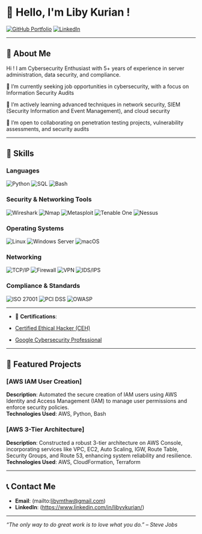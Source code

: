 # 👋 Hello, I'm Liby Kurian !

[![GitHub Portfolio](https://img.shields.io/badge/GitHub-Portfolio-blue?style=flat&logo=github)](https://github.com/LibyKurian/libykurian.github.io)
[![LinkedIn](https://img.shields.io/badge/LinkedIn-Connect-blue)](https://www.linkedin.com/in/libyvkurian/)

---

## 🌟 About Me

Hi ! I am Cybersecurity Enthusiast with 5+ years of experience in server administration, data security, and compliance. 

🔭 I’m currently seeking job opportunities in cybersecurity, with a focus on Information Security Audits

🌱 I’m actively learning advanced techniques in network security, SIEM (Security Information and Event Management), and cloud security

🤝 I’m open to collaborating on penetration testing projects, vulnerability assessments, and security audits

---

## 🚀 Skills

### **Languages**
![Python](https://img.shields.io/badge/Python-3670A0?style=for-the-badge&logo=python&logoColor=ffdd54) ![SQL](https://img.shields.io/badge/SQL-000000?style=for-the-badge&logo=mysql&logoColor=white) ![Bash](https://img.shields.io/badge/Shell_Script-121011?style=for-the-badge&logo=gnu-bash&logoColor=white)

### **Security & Networking Tools**
![Wireshark](https://img.shields.io/badge/Wireshark-1679A7?style=for-the-badge&logo=wireshark&logoColor=white) ![Nmap](https://img.shields.io/badge/Nmap-000000?style=for-the-badge&logo=nmap&logoColor=white) ![Metasploit](https://img.shields.io/badge/Metasploit-000000?style=for-the-badge&logo=appveyor&logoColor=white) ![Tenable One](https://img.shields.io/badge/Tenable_One-000000?style=for-the-badge&logo=appveyor&logoColor=white) ![Nessus](https://img.shields.io/badge/Nessus-0F4B5B?style=for-the-badge&logo=appveyor&logoColor=white)

### **Operating Systems**
![Linux](https://img.shields.io/badge/Linux-000000?style=for-the-badge&logo=linux&logoColor=white) ![Windows Server](https://img.shields.io/badge/Windows_Server-0078D4?style=for-the-badge&logo=microsoft&logoColor=white) ![macOS](https://img.shields.io/badge/macOS-000000?style=for-the-badge&logo=apple&logoColor=white)

### **Networking**
![TCP/IP](https://img.shields.io/badge/TCP/IP-FF6F00?style=for-the-badge&logo=internet-explorer&logoColor=white) ![Firewall](https://img.shields.io/badge/Firewall-FF5F00?style=for-the-badge&logo=security&logoColor=white) ![VPN](https://img.shields.io/badge/VPN-404040?style=for-the-badge&logo=vpn&logoColor=white) ![IDS/IPS](https://img.shields.io/badge/IDS/IPS-FF6F00?style=for-the-badge&logo=security&logoColor=white)

### **Compliance & Standards**
![ISO 27001](https://img.shields.io/badge/ISO_27001-0073E6?style=for-the-badge&logo=iso&logoColor=white) ![PCI DSS](https://img.shields.io/badge/PCI_DSS-333333?style=for-the-badge&logo=payment&logoColor=white) ![OWASP](https://img.shields.io/badge/OWASP-7F7F7F?style=for-the-badge&logo=owasp&logoColor=white)

---

- 🥇 **Certifications**:
- [Certified Ethical Hacker (CEH)](https://www.eccouncil.org/)
  
- [Google Cybersecurity Professional](https://www.coursera.org/professional-certificates/google-cybersecurity)  


---

## 📂 Featured Projects

### [AWS IAM User Creation]
**Description**: Automated the secure creation of IAM users using AWS Identity and Access Management (IAM) to manage user permissions and enforce security policies.  
**Technologies Used**: AWS, Python, Bash

### [AWS 3-Tier Architecture]
**Description**: Constructed a robust 3-tier architecture on AWS Console, incorporating services like VPC, EC2, Auto Scaling, IGW, Route Table, Security Groups, and Route 53, enhancing system reliability and resilience.  
**Technologies Used**: AWS, CloudFormation, Terraform

---

## 📞 Contact Me

- **Email**: (mailto:libymthw@gmail.com)
- **LinkedIn**: (https://www.linkedin.com/in/libyvkurian/) 

---

_“The only way to do great work is to love what you do.” – Steve Jobs_
